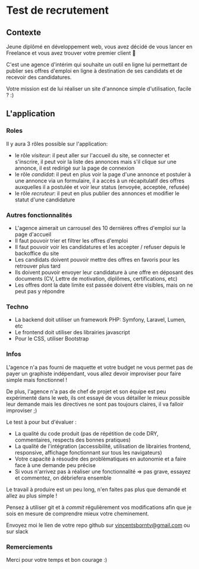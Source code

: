# Test de recrutement

## Contexte

Jeune diplômé en développement web, vous avez décidé de vous lancer en Freelance et vous avez trouver votre premier client :tada:

C'est une agence d'intérim qui souhaite un outil en ligne lui permettant de publier ses offres d'emploi en ligne à destination de ses candidats et de recevoir des candidatures.

Votre mission est de lui réaliser un site d'annonce simple d'utilisation, facile ? :)

## L'application

### Roles

Il y aura 3 rôles possible sur l'application:
- le rôle *visiteur*: il peut aller sur l'accueil du site, se connecter et s'inscrire, il peut voir la liste des annonces mais s'il clique sur une annonce, il est redirigé sur la page de connexion
- le rôle *candidat*: il peut en plus voir la page d'une annonce et postuler à une annonce via un formulaire, il a accès à un récapitulatif des offres auxquelles il a postulée et voir leur status (envoyée, acceptée, refusée)
- le rôle *recruteur*: il peut en plus publier des annonces et modifier le statut d'une candidature

### Autres fonctionnalités
- L'agence aimerait un carrousel des 10 dernières offres d'emploi sur la page d'accueil
- Il faut pouvoir trier et filtrer les offres d'emploi
- Il faut pouvoir voir les candidatures et les accepter / refuser depuis le backoffice du site
- Les candidats doivent pouvoir mettre des offres en favoris pour les retrouver plus tard
- Ils doivent pouvoir envoyer leur candidature à une offre en déposant des documents (CV, Lettre de motivation, diplômes, certifications, etc)
- Les offres dont la date limite est passée doivent être visibles, mais on ne peut pas y répondre

### Techno
- La backend doit utiliser un framework PHP: Symfony, Laravel, Lumen, etc
- Le frontend doit utiliser des librairies javascript
- Pour le CSS, utiliser Bootstrap

### Infos
L'agence n'a pas fourni de maquette et votre budget ne vous permet pas de payer un graphiste indépendant, vous allez devoir improviser pour faire simple mais fonctionnel !

De plus, l'agence n'a pas de chef de projet et son équipe est peu expérimenté dans le web, ils ont essayé de vous détailler le mieux possible leur demande mais les directives ne sont pas toujours claires, il va falloir improviser ;)

Le test à pour but d'évaluer :
- La qualité du code produit (pas de répétition de code DRY, commentaires, respects des bonnes pratiques)
- La qualité de l'intégration (accessibilité, utilisation de librairies frontend, responsive, affichage fonctionnant sur tous les navigateurs)
- Votre capacité à résoudre des problèmatiques en autonomie et a faire face à une demande peu précise
- Si vous n'arrivez pas à réaliser une fonctionnalité => pas grave, essayez et commentez, on débriefera ensemble

Le travail à produire est un peu long, n'en faites pas plus que demandé et allez au plus simple !

Pensez à utiliser git et à *commit* régulièrement vos modifications afin que je sois en mesure de comprendre mieux votre cheminement.

Envoyez moi le lien de votre repo github sur vincentsborntv@gmail.com ou sur slack

### Remerciements
Merci pour votre temps et bon courage :)

